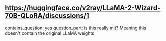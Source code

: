 ## https://huggingface.co/v2ray/LLaMA-2-Wizard-70B-QLoRA/discussions/1

contains_question: yes
question_part: is this really mit? Meaning this doesn't contain the original LLaMA weights